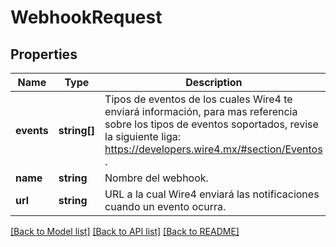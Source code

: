 # WebhookRequest

## Properties
Name | Type | Description | Notes
------------ | ------------- | ------------- | -------------
**events** | **string[]** | Tipos de eventos de los cuales Wire4 te enviará información, para mas referencia sobre los tipos de eventos soportados, revise la siguiente liga: https://developers.wire4.mx/#section/Eventos . | 
**name** | **string** | Nombre del webhook. | 
**url** | **string** | URL a la cual Wire4 enviará las notificaciones cuando un evento ocurra. | 

[[Back to Model list]](../../README.md#documentation-for-models) [[Back to API list]](../../README.md#documentation-for-api-endpoints) [[Back to README]](../../README.md)

